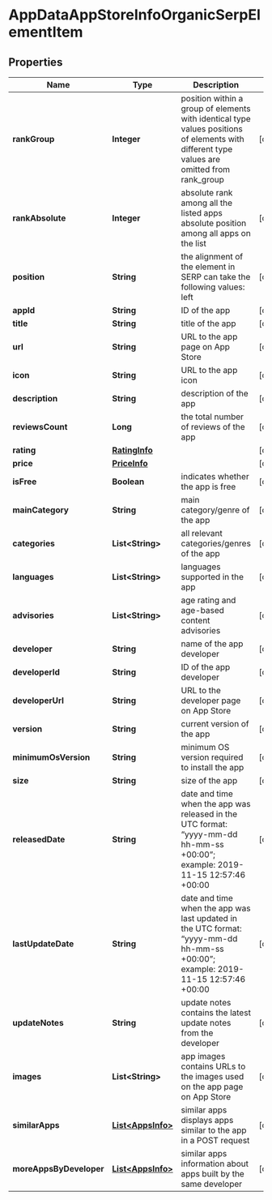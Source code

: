 

# AppDataAppStoreInfoOrganicSerpElementItem


## Properties

| Name | Type | Description | Notes |
|------------ | ------------- | ------------- | -------------|
|**rankGroup** | **Integer** | position within a group of elements with identical type values positions of elements with different type values are omitted from rank_group |  [optional] |
|**rankAbsolute** | **Integer** | absolute rank among all the listed apps absolute position among all apps on the list |  [optional] |
|**position** | **String** | the alignment of the element in SERP can take the following values: left |  [optional] |
|**appId** | **String** | ID of the app |  [optional] |
|**title** | **String** | title of the app |  [optional] |
|**url** | **String** | URL to the app page on App Store |  [optional] |
|**icon** | **String** | URL to the app icon |  [optional] |
|**description** | **String** | description of the app |  [optional] |
|**reviewsCount** | **Long** | the total number of reviews of the app |  [optional] |
|**rating** | [**RatingInfo**](RatingInfo.md) |  |  [optional] |
|**price** | [**PriceInfo**](PriceInfo.md) |  |  [optional] |
|**isFree** | **Boolean** | indicates whether the app is free |  [optional] |
|**mainCategory** | **String** | main category/genre of the app |  [optional] |
|**categories** | **List&lt;String&gt;** | all relevant categories/genres of the app |  [optional] |
|**languages** | **List&lt;String&gt;** | languages supported in the app |  [optional] |
|**advisories** | **List&lt;String&gt;** | age rating and age-based content advisories |  [optional] |
|**developer** | **String** | name of the app developer |  [optional] |
|**developerId** | **String** | ID of the app developer |  [optional] |
|**developerUrl** | **String** | URL to the developer page on App Store |  [optional] |
|**version** | **String** | current version of the app |  [optional] |
|**minimumOsVersion** | **String** | minimum OS version required to install the app |  [optional] |
|**size** | **String** | size of the app |  [optional] |
|**releasedDate** | **String** | date and time when the app was released in the UTC format: “yyyy-mm-dd hh-mm-ss +00:00”; example: 2019-11-15 12:57:46 +00:00 |  [optional] |
|**lastUpdateDate** | **String** | date and time when the app was last updated in the UTC format: “yyyy-mm-dd hh-mm-ss +00:00”; example: 2019-11-15 12:57:46 +00:00 |  [optional] |
|**updateNotes** | **String** | update notes contains the latest update notes from the developer |  [optional] |
|**images** | **List&lt;String&gt;** | app images contains URLs to the images used on the app page on App Store |  [optional] |
|**similarApps** | [**List&lt;AppsInfo&gt;**](AppsInfo.md) | similar apps displays apps similar to the app in a POST request |  [optional] |
|**moreAppsByDeveloper** | [**List&lt;AppsInfo&gt;**](AppsInfo.md) | similar apps information about apps built by the same developer |  [optional] |



